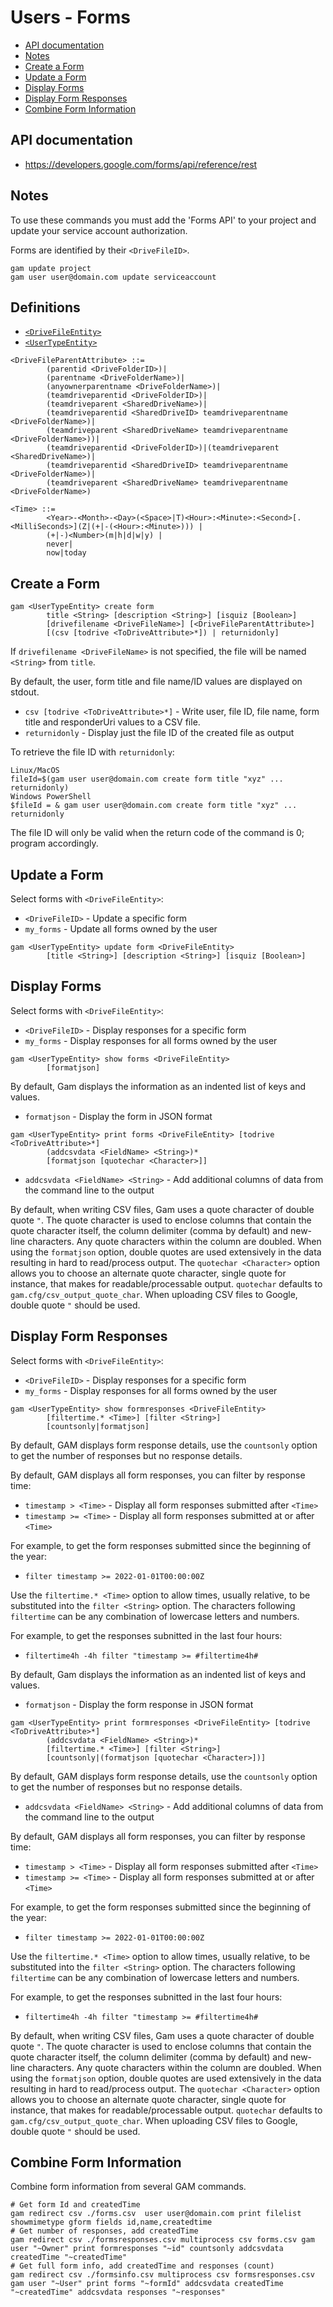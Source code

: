 # Users - Forms
- [API documentation](#api-documentation)
- [Notes](#notes)
- [Create a Form](#create-a-form)
- [Update a Form](#update-a-form)
- [Display Forms](#display-forms)
- [Display Form Responses](#display-form-responses)
- [Combine Form Information](#combine-form-information)

## API documentation
* https://developers.google.com/forms/api/reference/rest

## Notes
To use these commands you must add the 'Forms API' to your project and update your service account authorization.

Forms are identified by their `<DriveFileID>`.
```
gam update project
gam user user@domain.com update serviceaccount
```

## Definitions
* [`<DriveFileEntity>`](Drive-File-Selection)
* [`<UserTypeEntity>`](Collections-of-Users)

```
<DriveFileParentAttribute> ::=
        (parentid <DriveFolderID>)|
        (parentname <DriveFolderName>)|
        (anyownerparentname <DriveFolderName>)|
        (teamdriveparentid <DriveFolderID>)|
        (teamdriveparent <SharedDriveName>)|
        (teamdriveparentid <SharedDriveID> teamdriveparentname <DriveFolderName>)|
        (teamdriveparent <SharedDriveName> teamdriveparentname <DriveFolderName>))|
        (teamdriveparentid <DriveFolderID>)|(teamdriveparent <SharedDriveName>)|
        (teamdriveparentid <SharedDriveID> teamdriveparentname <DriveFolderName>)|
        (teamdriveparent <SharedDriveName> teamdriveparentname <DriveFolderName>)

<Time> ::=
        <Year>-<Month>-<Day>(<Space>|T)<Hour>:<Minute>:<Second>[.<MilliSeconds>](Z|(+|-(<Hour>:<Minute>))) |
        (+|-)<Number>(m|h|d|w|y) |
        never|
        now|today
```

## Create a Form
```
gam <UserTypeEntity> create form
        title <String> [description <String>] [isquiz [Boolean>]
        [drivefilename <DriveFileName>] [<DriveFileParentAttribute>]
        [(csv [todrive <ToDriveAttribute>*]) | returnidonly]
```

If `drivefilename <DriveFileName>` is not specified, the file will be named `<String>` from `title`.

By default, the user, form title and file name/ID values are displayed on stdout.
* `csv [todrive <ToDriveAttribute>*]` - Write user, file ID, file name, form title and responderUri values to a CSV file.
* `returnidonly` - Display just the file ID of the created file as output

To retrieve the file ID with `returnidonly`:
```
Linux/MacOS
fileId=$(gam user user@domain.com create form title "xyz" ... returnidonly)
Windows PowerShell
$fileId = & gam user user@domain.com create form title "xyz" ... returnidonly
```
The file ID will only be valid when the return code of the command is 0; program accordingly.

## Update a Form
Select forms with `<DriveFileEntity>`:
* `<DriveFileID>` - Update a specific form
* `my_forms` - Update all forms owned by the user
```
gam <UserTypeEntity> update form <DriveFileEntity>
        [title <String>] [description <String>] [isquiz [Boolean>]
```

## Display Forms
Select forms with `<DriveFileEntity>`:
* `<DriveFileID>` - Display responses for a specific form
* `my_forms` - Display responses for all forms owned by the user
```
gam <UserTypeEntity> show forms <DriveFileEntity>
        [formatjson]
```
By default, Gam displays the information as an indented list of keys and values.
* `formatjson` - Display the form in JSON format

```
gam <UserTypeEntity> print forms <DriveFileEntity> [todrive <ToDriveAttribute>*]
        (addcsvdata <FieldName> <String>)*
        [formatjson [quotechar <Character>]]
```
* `addcsvdata <FieldName> <String>` - Add additional columns of data from the command line to the output

By default, when writing CSV files, Gam uses a quote character of double quote `"`. The quote character is used to enclose columns that contain
the quote character itself, the column delimiter (comma by default) and new-line characters. Any quote characters within the column are doubled.
When using the `formatjson` option, double quotes are used extensively in the data resulting in hard to read/process output.
The `quotechar <Character>` option allows you to choose an alternate quote character, single quote for instance, that makes for readable/processable output.
`quotechar` defaults to `gam.cfg/csv_output_quote_char`. When uploading CSV files to Google, double quote `"` should be used.

## Display Form Responses
Select forms with `<DriveFileEntity>`:
* `<DriveFileID>` - Display responses for a specific form
* `my_forms` - Display responses for all forms owned by the user
```
gam <UserTypeEntity> show formresponses <DriveFileEntity>
        [filtertime.* <Time>] [filter <String>]
        [countsonly|formatjson]
```
By default, GAM displays form response details, use the `countsonly` option to get the number of responses but no response details.

By default, GAM displays all form responses, you can filter by response time:
* `timestamp > <Time>` - Display all form responses submitted after `<Time>`
* `timestamp >= <Time>` - Display all form responses submitted at or after `<Time>`

For example, to get the form responses submitted since the beginning of the year:
* `filter timestamp >= 2022-01-01T00:00:00Z`

Use the `filtertime.* <Time>` option to allow times, usually relative, to be substituted into the `filter <String>` option.
The characters following `filtertime` can be any combination of lowercase letters and numbers.

For example, to get the responses subnitted in the last four hours:
* `filtertime4h -4h filter "timestamp >= #filtertime4h#`

By default, Gam displays the information as an indented list of keys and values.
* `formatjson` - Display the form response in JSON format

```
gam <UserTypeEntity> print formresponses <DriveFileEntity> [todrive <ToDriveAttribute>*]
        (addcsvdata <FieldName> <String>)*
        [filtertime.* <Time>] [filter <String>]
        [countsonly|(formatjson [quotechar <Character>])]
```
By default, GAM displays form response details, use the `countsonly` option to get the number of responses but no response details.

* `addcsvdata <FieldName> <String>` - Add additional columns of data from the command line to the output

By default, GAM displays all form responses, you can filter by response time:
* `timestamp > <Time>` - Display all form responses submitted after `<Time>`
* `timestamp >= <Time>` - Display all form responses submitted at or after `<Time>`

For example, to get the form responses submitted since the beginning of the year:
* `filter timestamp >= 2022-01-01T00:00:00Z`

Use the `filtertime.* <Time>` option to allow times, usually relative, to be substituted into the `filter <String>` option.
The characters following `filtertime` can be any combination of lowercase letters and numbers.

For example, to get the responses subnitted in the last four hours:
* `filtertime4h -4h filter "timestamp >= #filtertime4h#`

By default, when writing CSV files, Gam uses a quote character of double quote `"`. The quote character is used to enclose columns that contain
the quote character itself, the column delimiter (comma by default) and new-line characters. Any quote characters within the column are doubled.
When using the `formatjson` option, double quotes are used extensively in the data resulting in hard to read/process output.
The `quotechar <Character>` option allows you to choose an alternate quote character, single quote for instance, that makes for readable/processable output.
`quotechar` defaults to `gam.cfg/csv_output_quote_char`. When uploading CSV files to Google, double quote `"` should be used.

## Combine Form Information
Combine form information from several GAM commands.

```
# Get form Id and createdTime
gam redirect csv ./forms.csv  user user@domain.com print filelist showmimetype gform fields id,name,createdtime
# Get number of responses, add createdTime
gam redirect csv ./formsresponses.csv multiprocess csv forms.csv gam user "~Owner" print formresponses "~id" countsonly addcsvdata createdTime "~createdTime"
# Get full form info, add createdTime and responses (count)
gam redirect csv ./formsinfo.csv multiprocess csv formsresponses.csv gam user "~User" print forms "~formId" addcsvdata createdTime "~createdTime" addcsvdata responses "~responses"
```
